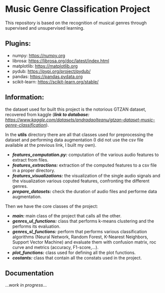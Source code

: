 # Music Genre Classification Project

This repository is based on the recognition of musical genres through supervised and unsupervised learning.

## Plugins:
- numpy: https://numpy.org
- librosa: https://librosa.org/doc/latest/index.html
- matplotlib: https://matplotlib.org
- pydub: https://pypi.org/project/pydub/
- pandas: https://pandas.pydata.org
- scikit-learn: https://scikit-learn.org/stable/

## Information:
the dataset used for built this project is the notorious GTZAN dataset, recovered from kaggle (_**link to database:** https://www.kaggle.com/datasets/andradaolteanu/gtzan-dataset-music-genre-classification_). 

In the **utils** directory there are all that classes used for preprocessing the dataset and performing data augmentation (I did not use the csv file available at the previous link, I built my own).

- **_features_computation.py:_** computation of the various audio features to extract from files.
- _**features_extractions:**_ extraction of the computed features to a csv file in a proper directory.
- _**features_visualizations:**_ the visualization of the single audio signals and the visualization various coputed features, confronting the different genres.
- _**prepare_datasets:**_ check the duration of audio files and performe data augmentation.

Then we have the core classes of the project:

- _**main:**_ main class of the project that calls all the other. 
- _**genres_ul_functions:**_ class that performs k-means clustering and the performs its evaluation. 
- **_genres_sl_functions:_** perform that performs various classification algorithms (Neural Network, Random Forest, K-Nearest Neighbors, Support Vector Machine) and evaluate them with confusion matrix, roc curve and metrics (accuracy, F1-score,...).
- **_plot_functions:_** class used for defining all the plot functions.
- **_costants:_** class that contain all the constats used in the project.

## Documentation
...*work in progress*...















